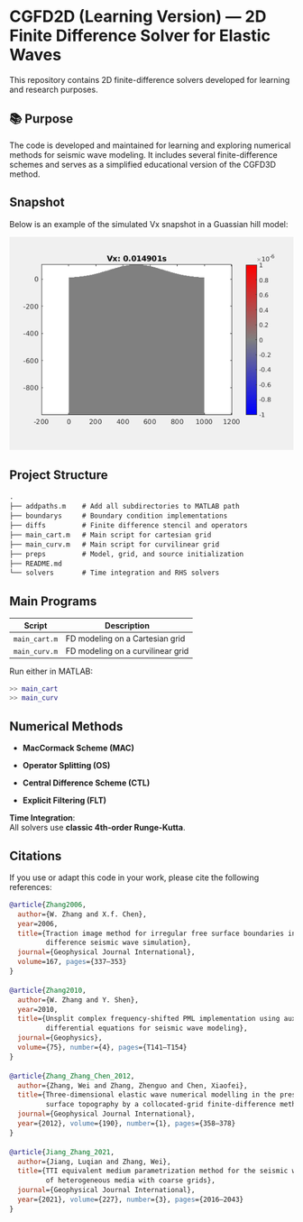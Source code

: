 # CGFD2D (Learning Version) — 2D Finite Difference Solver for Elastic Waves

This repository contains 2D finite-difference solvers developed for learning and research purposes. 



## 📚 Purpose

The code is developed and maintained for learning and exploring numerical methods for seismic wave modeling. It includes several finite-difference schemes and serves as a simplified educational version of the CGFD3D method.

##  Snapshot 

Below is an example of the simulated Vx snapshot in a Guassian hill model: 

![Vx wavefield](Vx_wavefield.gif)


## Project Structure
```markdown
.
├── addpaths.m    # Add all subdirectories to MATLAB path
├── boundarys     # Boundary condition implementations
├── diffs         # Finite difference stencil and operators
├── main_cart.m   # Main script for cartesian grid
├── main_curv.m   # Main script for curvilinear grid
├── preps         # Model, grid, and source initialization
├── README.md  
└── solvers       # Time integration and RHS solvers
```

##  Main Programs

| Script         | Description                        |
|----------------|------------------------------------|
| `main_cart.m`  | FD modeling on a Cartesian grid     |
| `main_curv.m`  | FD modeling on a curvilinear grid   |

Run either in MATLAB:

```matlab
>> main_cart
>> main_curv
```

##  Numerical Methods

- **MacCormack Scheme (MAC)**  

- **Operator Splitting (OS)**  

- **Central Difference Scheme (CTL)**  

- **Explicit Filtering (FLT)**  

**Time Integration**:  
All solvers use **classic 4th-order Runge-Kutta**. 


##  Citations

If you use or adapt this code in your work, please cite the following references:
```bibtex
@article{Zhang2006,
  author={W. Zhang and X.f. Chen},
  year=2006,
  title={Traction image method for irregular free surface boundaries in finite
         difference seismic wave simulation},
  journal={Geophysical Journal International},
  volume=167, pages={337–353}
}

@article{Zhang2010,
  author={W. Zhang and Y. Shen},
  year=2010,
  title={Unsplit complex frequency-shifted PML implementation using auxiliary
         differential equations for seismic wave modeling},
  journal={Geophysics},
  volume={75}, number={4}, pages={T141–T154}
}

@article{Zhang_Zhang_Chen_2012,
  author={Zhang, Wei and Zhang, Zhenguo and Chen, Xiaofei},
  title={Three-dimensional elastic wave numerical modelling in the presence of
         surface topography by a collocated-grid finite-difference method on curvilinear grids},
  journal={Geophysical Journal International},
  year={2012}, volume={190}, number={1}, pages={358–378}
}

@article{Jiang_Zhang_2021,
  author={Jiang, Luqian and Zhang, Wei},
  title={TTI equivalent medium parametrization method for the seismic waveform modelling
         of heterogeneous media with coarse grids},
  journal={Geophysical Journal International},
  year={2021}, volume={227}, number={3}, pages={2016–2043}
}
```

